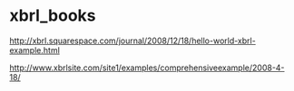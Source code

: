 # xbrl_books

http://xbrl.squarespace.com/journal/2008/12/18/hello-world-xbrl-example.html

http://www.xbrlsite.com/site1/examples/comprehensiveexample/2008-4-18/
